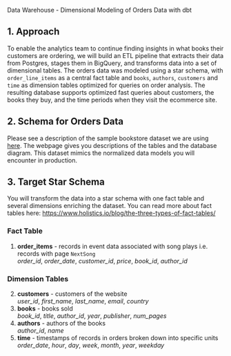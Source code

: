 Data Warehouse - Dimensional Modeling of Orders Data with dbt

## 1. Approach
To enable the analytics team to continue finding insights in what books their customers are ordering, we will build an ETL pipeline that extracts their data from Postgres, stages them in BigQuery, and transforms data into a set of dimensional tables. The orders data was modeled using a star schema, with `order_line_items` as a central fact table and `books`, `authors`, `customers` and `time` as dimension tables optimized for queries on order analysis. The resulting database supports optimized fast queries about customers, the books they buy, and the time periods when they visit the ecommerce site.

## 2. Schema for Orders Data

Please see a description of the sample bookstore dataset we are using [here](https://www.databasestar.com/sample-bookstore-database/). The webpage gives you descriptions of the tables and the database diagram. This dataset mimics the normalized data models you will encounter in production. 


## 3. Target Star Schema

You will transform the data into a star schema with one fact table and several dimensions enriching the dataset. You can read more about fact tables here:
https://www.holistics.io/blog/the-three-types-of-fact-tables/

### Fact Table
1. **order_items** - records in event data associated with song plays i.e. records with page `NextSong` <br>
*order_id*, *order_date*, *customer_id*, *price*, *book_id*, *author_id* 

### Dimension Tables
2. **customers** - customers of the website <br>
*user_id*, *first_name*, *last_name*, *email*, *country*
4. **books** - books sold <br>
*book_id*, *title*, *author_id*, *year*, *publisher*, *num_pages*
5. **authors** - authors of the books <br>
*author_id*, *name*
6. **time** - timestamps of records in orders broken down into specific units <br>
*order_date*, *hour*, *day*, *week*, *month*, *year*, *weekday*
